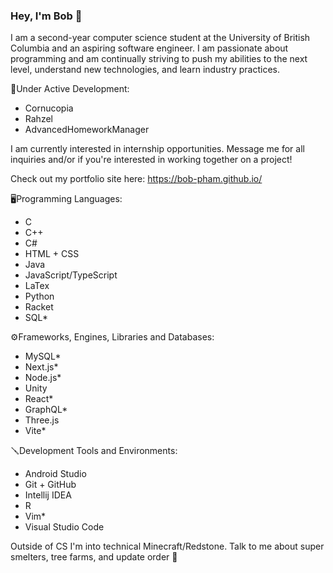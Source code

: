 ### Hey, I'm Bob 👋

I am a second-year computer science student at the University of British Columbia and an aspiring software engineer. I am passionate about programming and am continually striving to push my abilities to the next level, understand new technologies, and learn industry practices.

🔧Under Active Development:
 - Cornucopia
 - Rahzel
 - AdvancedHomeworkManager

I am currently interested in internship opportunities. Message me for all inquiries and/or if you're interested in working together on a project! 

Check out my portfolio site here: https://bob-pham.github.io/ 

🖥️Programming Languages: 
 - C
 - C++
 - C#
 - HTML + CSS
 - Java
 - JavaScript/TypeScript
 - LaTex
 - Python
 - Racket
 - SQL*

⚙️Frameworks, Engines, Libraries and Databases:
 - MySQL*
 - Next.js*
 - Node.js*
 - Unity
 - React*
 - GraphQL*
 - Three.js
 - Vite*

🪛Development Tools and Environments:
 - Android Studio
 - Git + GitHub
 - Intellij IDEA
 - R
 - Vim*
 - Visual Studio Code


Outside of CS I'm into technical Minecraft/Redstone. Talk to me about super smelters, tree farms, and update order 🚀
